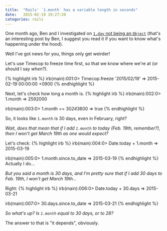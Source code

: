```yaml
---
title:  "Rails' `1.month` has a variable length in seconds"
date:   2015-02-19 19:27:20
categories: rails
---
```


One month ago, Ben and I investigated on [`1.day` not being an `Object`][1daynotobject]
(that's an interesting post by Ben, I suggest you read it if you want to know
what's happening under the hood).

Well I've got news for you, things only get weirder!

Let's use Timecop to freeze time first, so that we know where we're at (or should I
say *when*?).

{% highlight irb %}
irb(main):001:0> Timecop.freeze '2015/02/19'
=> 2015-02-19 00:00:00 +0900
{% endhighlight %}

Next, let's check how long a month is.
{% highlight irb %}
irb(main):002:0> 1.month
=> 2592000

irb(main):003:0> 1.month == 30*24*3600
=> true
{% endhighlight %}

So, it looks like `1.month` is 30 days, even in February, right?

*Wait, does that mean that if I add `1.month` to today (Feb. 19th, remember?), then I
won't get March 19th as one would expect?*

Let's check:
{% highlight irb %}
irb(main):004:0> Date.today + 1.month
=> 2015-03-19

irb(main):005:0> 1.month.since.to_date
=> 2015-03-19
{% endhighlight %}
Actually I do...

*But you said a month is 30 days, and I'm pretty sure that if I add 30 days to
Feb. 19th, I won't get March 19th...*

Right:
{% highlight irb %}
irb(main):006:0> Date.today + 30.days
=> 2015-03-21

irb(main):007:0> 30.days.since.to_date
=> 2015-03-21
{% endhighlight %}

*So what's up? Is `1.month` equal to 30 days, or to 28?*

The answer to that is "it depends", obviously.

[1daynotobject]: http://www.bnjs.co/2015/01/14/rails-date-class-durations-and-ruby-basicobject/

